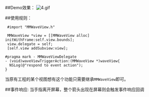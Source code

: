 ##Demo效果：
![4.gif](http://upload-images.jianshu.io/upload_images/307963-c52cb5e296ce9afc.gif?imageMogr2/auto-orient/strip)

##使用规则：
```
 #import "MMWaveView.h"

 MMWaveView *view = [[MMWaveView alloc] initWithFrame:self.view.bounds];
 view.delegate = self;
 [self.view addSubview:view];

#pragma mark - MMWaveViewDelegate
- (void)waveViewTriggerAction:(MMWaveView *)waveView{
  NSLog(@"respond to event action");
}
```
当原有工程的某个视图想有这个功能只需要继承`MMWaveView`即可。

##事件响应:
当手指离开屏幕，整个箭头出现在屏幕则会触发事件响应回调
